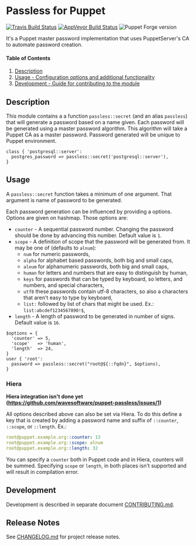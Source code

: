 Passless for Puppet
===================

[![Travis Build Status](https://travis-ci.com/wavesoftware/puppet-passless.svg?branch=master)](https://travis-ci.com/wavesoftware/puppet-passless)
[![AppVeyor Build Status](https://ci.appveyor.com/api/projects/status/spq8dce2slfybs0a/branch/master?svg=true)](https://ci.appveyor.com/project/cardil/puppet-passless/branch/master)
![Puppet Forge version](https://img.shields.io/puppetforge/v/wavesoftware/passless)


It's a Puppet master password implementation that uses PuppetServer's CA to 
automate password creation.

#### Table of Contents

1. [Description](#description)
3. [Usage - Configuration options and additional functionality](#usage)
5. [Development - Guide for contributing to the module](#development)

## Description

This module contains a a function `passless::secret` (and an alias `passless`) 
that will generate a password based on a name given. Each password will be 
generated using a master password algorithm. This algorithm will take a 
Puppet CA as a master password. Password generated will be unique to Puppet
environment.

```puppet
class { 'postgresql::server':
  postgres_password => passless::secret('postgresql::server'),
}
```

## Usage

A `passless::secret` function takes a minimum of one argument. That argument is
name of password to be generated. 

Each password generation can be influenced by providing a options. Options are
given on hashmap. Those options are:

 * `counter` - A sequential password number. Changing the password should be 
   done by advancing this number. Default value is `1`.
 * `scope` - A definition of scope that the password will be generated from. It 
   may be one of (defaults to `alnum`): 
    * `num` for numeric passwords,
    * `alpha` for alphabet based passwords, both big and small caps,
    * `alnum` for alphanumeric passwords, both big and small caps,
    * `human` for letters and numbers that are easy to distinguish by human,
    * `keys` for passwords that can be typed by keyboard, so letters, and 
      numbers, and special characters,
    * `utf8` these passwords contain utf-8 characters, so also a characters 
      that aren't easy to type by keyboard,
    * `list:` followed by list of chars that might be used. Ex.: 
      `list:abcdef1234567890!$`,
 * `length` - A length of password to be generated in number of signs. Default 
   value is `16`.

```puppet
$options = {
  'counter' => 5,
  'scope'   => 'human',
  'length'  => 24,
}
user { 'root':
  password => passless::secret("root@${::fqdn}", $options),
}
```

### Hiera

**Hiera integration isn't done yet (https://github.com/wavesoftware/puppet-passless/issues/1)**

All options described above can also be set via Hiera. To do this define a key 
that is created by adding a password name and suffix of `::counter`, `::scope`,
or `::length`. Ex.:

```yaml
root@puppet.example.org::counter: 13
root@puppet.example.org::scope: alnum
root@puppet.example.org::length: 32
```

You can specify a `counter` both in Puppet code and in Hiera, counters will be 
summed. Specifying `scope` or `length`, in both places isn't supported and will
result in compilation error.

## Development

Development is described in separate document [CONTRIBUTING.md](CONTRIBUTING.md).

## Release Notes

See [CHANGELOG.md](CHANGELOG.md) for project release notes.
